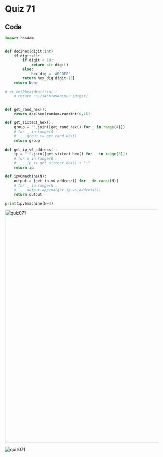 # Quiz 71
## Code
```.py
import random


def dec2hex(digit:int):
    if digit<16:
        if digit < 10:
            return str(digit)
        else:
            hex_dig = 'ABCDEF'
        return hex_dig[digit-10]
    return None

# or def2hex(digit:int):
    # return '0123456789ABCDEF'[digit]


def get_rand_hex():
    return dec2hex(random.randint(0,15))

def get_sixtect_hex():
    group = "".join([get_rand_hex() for _ in range(4)])
    # for _ in range(4):
    #     group += get_rand_hex()
    return group

def get_ip_v6_address():
    ip = ":".join([get_sixtect_hex() for _ in range(8)])
    # for m in range(8):
    #     ip += get_sixtect_hex() + ":"
    return ip

def ipv6machine(N):
    output = [get_ip_v6_address() for _ in range(N)]
    # for _ in range(N):
    #     output.append(get_ip_v6_address())
    return output

print(ipv6machine(N=4))
```

<img width="764" alt="quiz071" src="https://github.com/aineethitari/unit4_repo/assets/112055062/ea1002c6-bdb2-4895-9724-a903d3a8e5e7">

![quiz071](https://github.com/aineethitari/unit4_repo/assets/112055062/a38b36c6-258f-40a6-bc83-2db3cb1aa4e7)

